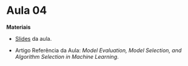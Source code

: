 # Aula 04

**Materiais**

* [Slides](https://edisciplinas.usp.br/pluginfile.php/7964818/mod_resource/content/1/aula%205%202023.pdf) da aula.

* Artigo Referência da Aula: *Model Evaluation, Model Selection, and Algorithm Selection in Machine Learning*.
